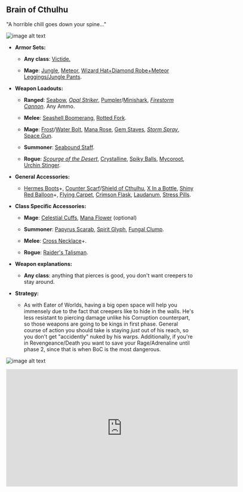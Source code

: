 ## Brain of Cthulhu

"A horrible chill goes down your spine..."

![image alt text](../public/BMbpD6rCZ1qoniF20u7H2A_img_11.png)

* **Armor Sets:**

    * **Any class**: [Victide.](https://calamitymod.gamepedia.com/Victide_armor)

    * **Mage**: [Jungle](https://terraria.gamepedia.com/Jungle_armor), [Meteor](https://terraria.gamepedia.com/Meteor_armor), [Wizard Hat+Diamond Robe+Meteor Leggings/Jungle Pants](https://terraria.gamepedia.com/Wizard_set).

* **Weapon Loadouts:**

    * **Ranged**: [Seabow](https://calamitymod.gamepedia.com/Seabow), [*Opal Striker*](https://calamitymod.gamepedia.com/Opal_Striker), [Pumpler](https://calamitymod.gamepedia.com/Pumpler)/[Minishark](https://terraria.gamepedia.com/Minishark), [*Firestorm Cannon*](https://calamitymod.gamepedia.com/Firestorm_Cannon). Any Ammo.

    * **Melee**: [Seashell Boomerang](https://calamitymod.gamepedia.com/Seashell_Boomerang), [Rotted Fork](https://terraria.gamepedia.com/The_Rotted_Fork).

    * **Mage**: [Frost](https://calamitymod.gamepedia.com/Frost_Bolt)/[Water Bolt](https://terraria.gamepedia.com/Water_Bolt), [Mana Rose](https://calamitymod.gamepedia.com/Mana_Rose), [Gem Staves](https://terraria.gamepedia.com/Gem_staves), [*Storm Spray*](https://calamitymod.gamepedia.com/Storm_Spray), [Space Gun](https://terraria.gamepedia.com/Space_Gun).

    * **Summoner**: [Seabound Staff](https://calamitymod.gamepedia.com/Seabound_Staff).

    * **Rogue**: [*Scourge of the Desert*](https://calamitymod.gamepedia.com/Scourge_of_the_Desert), [Crystalline](https://calamitymod.gamepedia.com/Crystalline), [Spiky Balls](https://terraria.gamepedia.com/Spiky_Ball), [Mycoroot](https://calamitymod.gamepedia.com/Mycoroot), [Urchin Stinger](https://calamitymod.gamepedia.com/Urchin_Stinger).

* **General Accessories:**

    * [Hermes Boots](https://terraria.gamepedia.com/Hermes_Boots)+, [Counter Scarf](https://calamitymod.gamepedia.com/Counter_Scarf)/[Shield of Cthulhu](https://terraria.gamepedia.com/Shield_of_Cthulhu), [X In a Bottle](https://terraria.gamepedia.com/Cloud_in_a_Bottle), [Shiny Red Balloon](https://terraria.gamepedia.com/Shiny_Red_Balloon)+, [Flying Carpet](https://terraria.gamepedia.com/Magic_Carpet), [Crimson Flask](https://calamitymod.gamepedia.com/Crimson_Flask), [Laudanum](https://calamitymod.gamepedia.com/Laudanum), [Stress Pills](https://calamitymod.gamepedia.com/Stress_Pills).

* **Class Specific Accessories:**

    * **Mage**: [Celestial Cuffs](https://terraria.gamepedia.com/Celestial_Cuffs), [Mana Flower](https://terraria.gamepedia.com/Mana_Flower) (optional)

    * **Summoner**: [Papyrus Scarab](https://terraria.gamepedia.com/Papyrus_Scarab), [Spirit Glyph](https://calamitymod.gamepedia.com/Spirit_Glyph), [Fungal Clump](https://calamitymod.gamepedia.com/Fungal_Clump).

    * **Melee**: [Cross Necklace](https://terraria.gamepedia.com/Cross_Necklace)+.

    * **Rogue**: [Raider's Talisman](https://calamitymod.gamepedia.com/Raider%27s_Talisman).

* **Weapon explanations:**

    * **Any class**: anything that pierces is good, you don't want creepers to stay around.

* **Strategy:**

    * As with Eater of Worlds, having a big open space will help you immensely due to the fact that creepers like to hide in the walls. He's less resistant to piercing damage unlike his Corruption counterpart, so those weapons are going to be kings in first phase. General course of action you should take is staying *just* out of his reach, so you don't get "accidently" nuked by his warps. Additionally, if you're in Revengeance/Death you want to save your Rage/Adrenaline until phase 2, since that is when BoC is the most dangerous.

![image alt text](../public/BoC.png)

<div align="center"><iframe width="620" height="315" src="https://www.youtube.com/embed/tllBlQ4KUZ8" frameborder="0" allowfullscreen></iframe></div>
